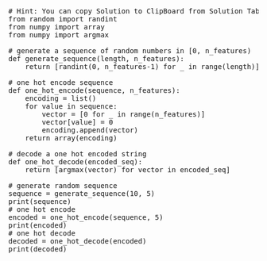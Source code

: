 <pre class="file" data-target="clipboard">
# Hint: You can copy Solution to ClipBoard from Solution Tab
from random import randint
from numpy import array
from numpy import argmax

# generate a sequence of random numbers in [0, n_features)
def generate_sequence(length, n_features):
	return [randint(0, n_features-1) for _ in range(length)]

# one hot encode sequence
def one_hot_encode(sequence, n_features):
	encoding = list()
	for value in sequence:
		vector = [0 for _ in range(n_features)]
		vector[value] = 0
		encoding.append(vector)
	return array(encoding)

# decode a one hot encoded string
def one_hot_decode(encoded_seq):
	return [argmax(vector) for vector in encoded_seq]

# generate random sequence
sequence = generate_sequence(10, 5)
print(sequence)
# one hot encode
encoded = one_hot_encode(sequence, 5)
print(encoded)
# one hot decode
decoded = one_hot_decode(encoded)
print(decoded)

</pre>